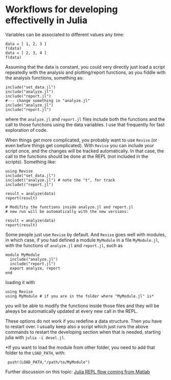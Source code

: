 # Workflows for developing effectivelly in Julia

Variables can be associated to different values any time:

```
data = [ 1, 2, 3 ]
f(data)
data = [ 2, 3, 4 ]
f(data)
```

Assuming that the data is constant, you could very directly just load a script repeatedly with the analysis and plotting/report functions, as you fiddle with the analysis functions, something as:

```
include("set_data.jl")
include("analyze.jl")
include("report.jl")
#--- change something in "analyze.jl"
include("analyze.jl")
include("report.jl")
```
where the `analyze.jl` and `report.jl` files include both the functions and the call to those functions using the data variables. I use that frequently for fast exploration of code.

When things get more complicated, you probably want to use `Revise` (or even before things get complicated). With `Revise` you can include your script once, and the changes will be tracked automatically. In that case, the call to the functions should be done at the REPL (not included in the scripts). Something like:

```
using Revise
include("set_data.jl")
includet("analyze.jl") # note the "t", for track
includet("report.jl") 

result = analyze(data)
report(result)

# Modifity the functions inside analyze.jl and report.jl
# new run will be automatically with the new versions:

result = analyze(data)
report(result)
```

Some people just use `Revise` by default. And `Revise` goes well with modules, in which case, if you had defined a module `MyModule` in a file `MyModule.jl`, with the functions of `analyze.jl` and `report.jl`, such as

```
module MyModule
  include("analyze.jl")
  include("report.jl")
  export analyze, report
end
```

loading it with

```
using Revise
using MyModule # if you are in the folder where "MyModule.jl" is*
```

you will be able to modify the functions inside those files and they will be always be automatically updated at every new call in the REPL. 

These options do not work if you redefine a data structure. Then you have to restart over. I usually keep also a script which just runs the above commands to restart the developing section when that is needed, starting julia with `julia -i devel.jl`.

*If you want to load the module from other folder, you need to add that folder to the `LOAD_PATH`, with:

```
 push!(LOAD_PATH,"/path/to/MyModule")
```


Further discussion on this topic: 
[Julia REPL flow coming from Matlab](https://discourse.julialang.org/t/julia-repl-flow-coming-from-matlab/50499/1)

